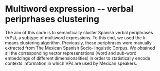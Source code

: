 # Multiword expression -- verbal periprhases clustering
The aim of this code is to semantically cluster Spanish verbal periphrases (VPs), a subtype of multiword expressions. To this end, we used the k-means clustering algorithm. Previously, these periphrases were manually extracted from The Mexican Spanish Socio-linguistic Corpus. We obtained all the corresponding vector representations (word and sub-word embeddings of different dimensionalities) in order to statistically encode contexts information in which VPs are used by Mexican speakers.
